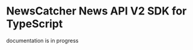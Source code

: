 # NewsCatcher News API V2 SDK for TypeScript

documentation is in progress

<!--
The official Python client library to manipulate [NewsCatcher News API V2](https://newscatcherapi.com/news-api) from your Python application.

Documentation is identical with the API documentation. The same parameters and filters are available.
And the same response structure. You can have a look at [docs.newscatcherapi.com](https://docs.newscatcherapi.com).

## Authentication

The Authentication is done via the `x_api_key` variable.

Receive your API key by registering at [app.newscatcherapi.com](https://app.newscatcherapi.com).

## Installation

`pip install newscatcherapi`

## Quick Start

Import installed package.

`from newscatcherapi import NewsCatcherApiClient`

Init the instance with an API key given after registration.

`newscatcherapi = NewsCatcherApiClient(x_api_key='YOUR_API_KEY') `

## Endpoints

An instance of `NewsCatcherApiClient` has three main methods that correspond to three endpoints available for NewsCatcher News API.

### Get News (/v2/search)

Main method that allows you to find news article by keyword, date, language, country, etc.

```
all_articles = newscatcherapi.get_search(q='Elon Musk',
                                         lang='en',
                                         countries='CA',
                                         page_size=100)
```

### Get News Extracting All Pages (/v2/search)

It is the same method as _get_search_, but you can program to extract all articles without changing `page` param manually.

For example: for a given search you have 1000 found articles. _get_search_ makes one API call and returns up to 100 articles.
_get_search_all_pages_ will make 10 API calls and will return all 1000 articles.

Two new parameters:

- `max_page` - The last page number to extract. To use when you want to limit the number of extracted pages.
- `seconds_pause` - Number of seconds waiting before each call. This parameter helps you deal with the rate limit on your subscription plan. By default, it is set to 1 second.

```
all_articles = newscatcherapi.get_search_all_pages(q='Elon Musk',
                                         lang='en',
                                         countries='CA',
                                         page_size=100,
                                         max_page=10,
                                         seconds_pause=1.0
                                         )
```

### Get News Extracting All Articles (/v2/search)

It is the same method as _get_search_, but you can fetch all articles without changing `page`, `from_`, and `to_` params manually.
​
For example: for a given search you have found more than 10000 articles. _get_search_ makes one API call and returns up to 100 articles.
_get_search_all_pages_ will make 100 API calls and will return 10000 articles. The _get_search_all_articles_ method will return all articles.
​

One new parameters:

- `by` - How to divide the the time interval between to* and from* in order to extract all articles for the given search query. By default it is set to `week`. Accepted values: `month`, `week`, `day`, `hour`.
  ​

```
all_articles = newscatcherapi.get_search_all_articles(q='Elon Musk',
                                         lang='en',
                                         countries='CA',
                                         page_size=100,
                                         by = 'day'
                                         )
```

### Get Latest Headlines (/v2/latest_headlines)

Get the latest headlines given any topic, country, sources, or language.

```
top_headlines = newscatcherapi.get_latest_headlines(lang='en',
                                                    countries='us',
                                                    topic='business')
```

### Get Latest Headlines Extracting All Pages (/v2/latest_headlines)

It is the same function as _get_latest_headlines_, but you can program to extract all articles without changing `page` param manually.

For example: for a given search you have 1000 found articles. _get_latest_headlines_ makes one API call and returns up to 100 articles.
_get_latest_headlines_all_pages_ will make 10 API calls and will return all 1000 articles.

Two new parameters:

- `max_page` - The last page number to extract. To use when you want to limit the number of extracted pages.
- `seconds_pause` - Number of seconds waiting before each call. This parameter helps you deal with the rate limit on your subscription plan. By default, it is set to 1 second.

```
top_headlines = newscatcherapi.get_latest_headlines_all_pages(lang='en',
                                                    countries='us',
                                                    topic='business',
                                                    max_page=10,
                                                    seconds_pause=1.0
                                                    )
```

### Get Sources (/v2/sources)

Returns a list of the top 100 supported news websites. Overall, we support over 60,000 websites. Using this method, you may find the top 100 for your specific language, country, topic combination.

```
sources = newscatcherapi.get_sources(topic='business',
                                     lang='en',
                                     countries='US')
```

### Every endpoint supports _proxies_ parameter

If you want to use proxies, you can add this parameter to all the endpoints we have.
Here is an example of a valid form proxies parameter and an example of using it with one of the endpoints.

```
proxies = {
   'http': 'http://proxy.example.com:8080',
   'https': 'http://secureproxy.example.com:8090',
}

all_articles = newscatcherapi.get_search(q='Elon Musk',
                                         lang='en',
                                         countries='CA',
                                         page_size=100,
                                         proxies=proxies)
```

### Use \_from\_\_ and \_to\__ instead of \_from_ and _to_ like in NewsCatcher News API

In Python, we are not allowed to reserve variable names _from_ and _to_. If you try to use them, you will get a syntax error:

`SyntaxError: invalid syntax`

So, here is an example on how to use time variables \_from\_\_ and \_to\__ in \_get_search_ method.

```
all_articles = newscatcherapi.get_search(q='Elon Musk',
                                         lang='en',
                                         countries='CA,US',
                                         from_='2021/08/20',
                                         to_='2021/08/31')
```

# Tools used

To bootstrap this npm package we used [TSDX](https://github.com/jaredpalmer/tsdx#npm-start-or-yarn-start)

## Feedback

Feel free to contact us if you have spot a bug or have any suggestion at maksym`[at]`newscatcherapi.com -->

